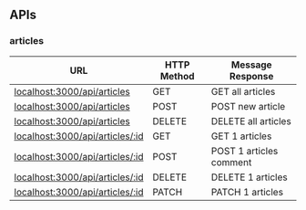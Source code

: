 ## APIs

### articles


| URL                                                         | HTTP Method | Message Response   |
| ----------------------------------------------------------- | ----------- | ------------------ |
| [localhost:3000/api/articles](http://localhost:3000/api/articles)             | GET         | GET all articles        |
| [localhost:3000/api/articles](http://localhost:3000/api/articles)             | POST        | POST new article       |
| [localhost:3000/api/articles](http://localhost:3000/api/articles)             | DELETE      | DELETE all articles     |
| [localhost:3000/api/articles/:id](http://localhost:3000/api/articles/:id) | GET         | GET 1 articles          |
| [localhost:3000/api/articles/:id](http://localhost:3000/api/articles/:id) | POST        | POST 1 articles comment |
| [localhost:3000/api/articles/:id](http://localhost:3000/api/articles/:id) | DELETE      | DELETE 1 articles       |
| [localhost:3000/api/articles/:id](http://localhost:3000/api/articles/:id) | PATCH | PATCH 1 articles |

